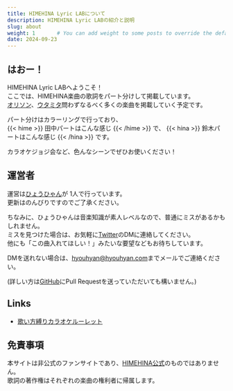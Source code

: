 ```yaml
---
title: HIMEHINA Lyric LABについて
description: HIMEHINA Lyric LABの紹介と説明
slug: about
weight: 1       # You can add weight to some posts to override the default sorting (date descending)
date: 2024-09-23
---
```

## はおー！
HIMEHINA Lyric LABへようこそ！  
ここでは、HIMEHINA楽曲の歌詞をパート分けして掲載しています。  
[オリソン](/categories/original/)、[ウタミタ](/categories/cover/)問わずなるべく多くの楽曲を掲載していく予定です。

パート分けはカラーリングで行っており、  
{{< hime >}}
田中パートはこんな感じ
{{< /hime >}}
で、
{{< hina >}}
鈴木パートはこんな感じ
{{< /hina >}}
です。

カラオケジョジ会など、色んなシーンでぜひお使いください！  


## 運営者

運営は[ひょうひゃん](https://twitter.com/hyouhyan)が 1人で行っています。  
更新はのんびりですのでご了承ください。  

ちなみに、ひょうひゃんは音楽知識が素人レベルなので、普通にミスがあるかもしれません。  
ミスを見つけた場合は、お気軽に[Twitter](https://twitter.com/hyouhyan)のDMに連絡してください。  
他にも「この曲入れてほしい！」みたいな要望などもお待ちしています。

DMを送れない場合は、[hyouhyan@hyouhyan.com](mailto:hyouhyan@hyouhyan.com)までメールでご連絡ください。  

(詳しい方は[GitHub](https://github.com/hyouhyan/himehina_lyricLab)にPull Requestを送っていただいても構いません。)


## Links
- [歌い方縛りカラオケルーレット](https://hyouhyan.github.io/singing-style-restricted-karaoke-roulette/)


## 免責事項
本サイトは非公式のファンサイトであり、[HIMEHINA公式](https://himehina.jp/)のものではありません。  
歌詞の著作権はそれぞれの楽曲の権利者に帰属します。  
